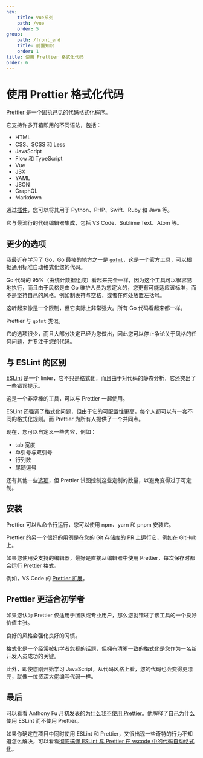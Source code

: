 ```yaml
---
nav:
    title: Vue系列
    path: /vue
    order: 5
group:
    path: /front_end
    title: 前置知识
    order: 1    
title: 使用 Prettier 格式化代码
order: 6    
---
```


# 使用 Prettier 格式化代码

[Prettier](https://prettier.io/) 是一个固执己见的代码格式化程序。

它支持许多开箱即用的不同语法，包括：

- HTML
- CSS、SCSS 和 Less
- JavaScript
- Flow 和 TypeScript
- Vue
- JSX
- YAML
- JSON
- GraphQL
- Markdown

通过[插件](https://prettier.io/docs/en/plugins.html)，您可以将其用于 Python、PHP、Swift、Ruby 和 Java 等。

它与最流行的代码编辑器集成，包括 VS Code、Sublime Text、Atom 等。

## 更少的选项

我最近在学习了 Go，Go 最棒的地方之一是 [`gofmt`](https://pkg.go.dev/cmd/gofmt)，这是一个官方工具，可以根据通用标准自动格式化您的代码。

Go 代码的 95%（由统计数据组成）看起来完全一样，因为这个工具可以很容易地执行，而且由于风格是由 Go 维护人员为您定义的，您更有可能适应该标准，而不是坚持自己的风格。例如制表符与空格，或者在何处放置左括号。

这听起来像是一个限制，但它实际上非常强大。所有 Go 代码看起来都一样。

Prettier 与 `gofmt` 类似。

它的选项很少，而且大部分决定已经为您做出，因此您可以停止争论关于风格的任何问题，并专注于您的代码。

## 与 ESLint 的区别

[ESLint](https://eslint.org/) 是一个 linter，它不只是格式化，而且由于对代码的静态分析，它还突出了一些错误提示。

这是一个非常棒的工具，可以与 Prettier 一起使用。

ESLint 还强调了格式化问题，但由于它的可配置性更高，每个人都可以有一套不同的格式化规则。而 Prettier 为所有人提供了一个共同点。

现在，您可以自定义一些内容，例如：

- tab 宽度
- 单引号与双引号
- 行列数
- 尾随逗号

还有其他一些[选项](https://prettier.io/docs/en/options.html)，但 Prettier 试图控制这些定制的数量，以避免变得过于可定制。

## 安装

Prettier 可以从命令行运行，您可以使用 npm、yarn 和 pnpm 安装它。

Prettier 的另一个很好的用例是在您的 Git 存储库的 PR 上运行它，例如在 GitHub 上。

如果您使用受支持的编辑器，最好是直接从编辑器中使用 Prettier，每次保存时都会运行 Prettier 格式。

例如，VS Code 的 [Prettier 扩展](https://marketplace.visualstudio.com/items?itemName=esbenp.prettier-vscode)。

## Prettier 更适合初学者

如果您认为 Prettier 仅适用于团队或专业用户，那么您就错过了该工具的一个良好价值主张。

良好的风格会强化良好的习惯。

格式化是一个经常被初学者忽视的话题，但拥有清晰一致的格式化是您作为一名新开发人员成功的关键。

此外，即使您刚开始学习 JavaScript，从代码风格上看，您的代码也会变得更漂亮，就像一位资深大佬编写代码一样。

## 最后

可以看看 Anthony Fu 月初发表的[为什么我不使用 Prettier](https://zhuanlan.zhihu.com/p/572527461)。他解释了自己为什么使用 ESLint 而不使用 Prettier。

如果你确定在项目中同时使用 ESLint 和 Prettier，又很出现一些奇特的行为不知道怎么解决，可以看看[彻底搞懂 ESLint 与 Prettier 在 vscode 中的代码自动格式化](https://juejin.cn/post/7156893291726782500)。
